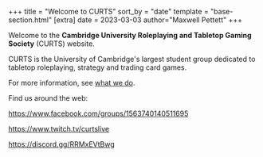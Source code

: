 +++
title = "Welcome to CURTS"
sort_by = "date"
template = "base-section.html" 
[extra]
date = 2023-03-03
author="Maxwell Pettett"
+++
 

Welcome to the **Cambridge University Roleplaying and Tabletop Gaming Society** (CURTS) website.

CURTS is the University of Cambridge's largest student group dedicated to tabletop roleplaying, strategy and trading card games.

For more information, see [what we do](@/about-us/what-we-do.md).

Find us around the web:

<https://www.facebook.com/groups/1563740140511695>

<https://www.twitch.tv/curtslive>

<https://discord.gg/RRMxEVtBwg>
